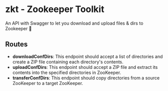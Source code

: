 # zkt - Zookeeper Toolkit

An API with Swagger to let you download and upload files & dirs to Zookeeper 🫎

## Routes

- **downloadConfDirs**: This endpoint should accept a list of directories and create a ZIP file containing each directory's contents.
- **uploadConfDirs**: This endpoint should accept a ZIP file and extract its contents into the specified directories in ZooKeeper.
- **transferConfDirs**: This endpoint should copy directories from a source ZooKeeper to a target ZooKeeper.

